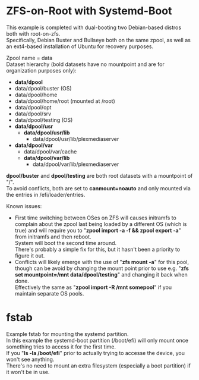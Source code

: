 # ZFS-on-Root with Systemd-Boot
This example is completed with dual-booting two Debian-based distros both with root-on-zfs.  
Specifically, Debian Buster and Bullseye both on the same zpool, as well as an ext4-based installation of Ubuntu for recovery purposes.  
  
Zpool name = data  
Dataset hierarchy (bold datasets have no mountpoint and are for organization purposes only):  
- **data/dpool**  
- data/dpool/buster (OS)                     
- data/dpool/home                       
- data/dpool/home/root (mounted at /root)                  
- data/dpool/opt                        
- data/dpool/srv                        
- data/dpool/testing (OS)  
- **data/dpool/usr**                         
  - **data/dpool/usr/lib**                      
    - data/dpool/usr/lib/plexmediaserver     
- **data/dpool/var**                          
  - data/dpool/var/cache                   
  - **data/dpool/var/lib**                       
    - data/dpool/var/lib/plexmediaserver   
  
**dpool/buster** and **dpool/testing** are both root datasets with a mountpoint of "/".  
To avoid conflicts, both are set to **canmount=noauto** and only mounted via the entries in /efi/loader/entries.  
  
Known issues:
- First time switching between OSes on ZFS will causes initramfs to complain about the zpool last being loaded by a different OS (which is true) and will require you to "**zpool import -a -f && zpool export -a**" from initramfs and then reboot.  
System will boot the second time around.  
There's probably a simple fix for this, but it hasn't been a priority to figure it out.
- Conflicts will likely emerge with the use of "**zfs mount -a**" for this pool, though can be avoid by changing the mount point prior to use e.g. "**zfs set mountpoint=/mnt data/dpool/testing**" and changing it back when done.  
Effectively the same as "**zpool import -R /mnt somepool**" if you maintain separate OS pools. 

# fstab
Example fstab for mounting the systemd partition.  
In this example the systemd-boot partition (/boot/efi) will only mount once something tries to access it for the first time.  
If you "**ls -la /boot/efi**" prior to actually trying to accesse the device, you won't see anything.  
There's no need to mount an extra filesystem (especially a boot partition) if it won't be in use.
